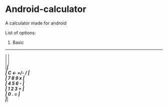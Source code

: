 # Android-calculator
 A calculator made for android

List of options:
1. Basic
____________________  
|                   |  
|                   |  
|___________________|  
|  C   <-   +/-   / |  
|  7    8    9    x |  
|  4    5    6    - |  
|  1    2    3    + |  
|     0      .    = |  
|___________________|  
